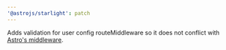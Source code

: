 ```yaml
---
'@astrojs/starlight': patch
---
```


Adds validation for user config routeMiddleware so it does not conflict with [Astro's middleware](https://docs.astro.build/en/guides/middleware/).
